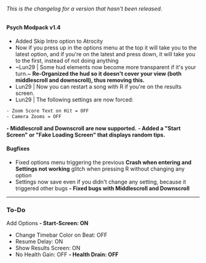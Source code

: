 ###### This is the changelog for a version that hasn't been released.
#### Psych Modpack v1.4

- Added Skip Intro option to Atrocity
- Now if you press up in the options menu at the top it will take you to the latest option, and if you're on the
  latest and press down, it will take you to the first, instead of not doing anything
- ~Lun29 | Some hud elements now become more transparent if it's your turn.~ **Re-Organized the hud so it doesn't cover your view (both middlescroll and downscroll), thus removing this.**
- Lun29 | Now you can restart a song with R if you're on the results screen.
- Lun29 | The following settings are now forced: 
```haxe
- Zoom Score Text on Hit = OFF
- Camera Zooms = OFF
```
**- Middlescroll and Downscroll are now supported.**
**- Added a "Start Screen" or "Fake Loading Screen" that displays random tips.**
#### Bugfixes
- Fixed options menu triggering the previous **Crash when entering and Settings not working** glitch when pressing R without changing any option
- Settings now save even if you didn't change any setting, because it triggered other bugs
**- Fixed bugs with Middlescroll and Downscroll**

___
### To-Do
Add Options
**- Start-Screen: ON**
- Change Timebar Color on Beat: OFF
- Resume Delay: ON
- Show Results Screen: ON
- No Health Gain: OFF
**- Health Drain: OFF**
